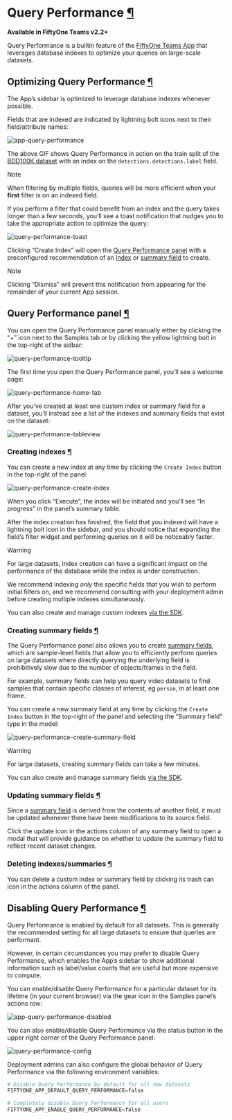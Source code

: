 # Query Performance [¶](\#query-performance "Permalink to this headline")

**Available in FiftyOne Teams v2.2+**

Query Performance is a builtin feature of the
[FiftyOne Teams App](teams_app.md#teams-app) that leverages database indexes to
optimize your queries on large-scale datasets.

## Optimizing Query Performance [¶](\#optimizing-query-performance "Permalink to this headline")

The App’s sidebar is optimized to leverage database indexes whenever possible.

Fields that are indexed are indicated by lightning bolt icons next to their
field/attribute names:

![app-query-performance](../_images/app-query-performance.webp)

The above GIF shows Query Performance in action on the train split of the
[BDD100K dataset](../data/dataset_zoo/datasets.md#dataset-zoo-bdd100k) with an index on the
`detections.detections.label` field.

Note

When filtering by multiple fields, queries will be more efficient when your
**first** filter is on an indexed field.

If you perform a filter that could benefit from an index and the query takes
longer than a few seconds, you’ll see a toast notification that nudges you to
take the appropriate action to optimize the query:

![query-performance-toast](../_images/qp_toast.webp)

Clicking “Create Index” will open the
[Query Performance panel](#query-performance-panel) with a preconfigured
recommendation of an [index](#query-performance-index) or
[summary field](#query-performance-summary) to create.

Note

Clicking “Dismiss” will prevent this notification from appearing for the
remainder of your current App session.

## Query Performance panel [¶](\#query-performance-panel "Permalink to this headline")

You can open the Query Performance panel manually either by clicking the “+”
icon next to the Samples tab or by clicking the yellow lightning bolt in the
top-right of the sidbar:

![query-performance-tooltip](../_images/qp_tooltip.webp)

The first time you open the Query Performance panel, you’ll see a welcome page:

![query-performance-home-tab](../_images/qp_home.webp)

After you’ve created at least one custom index or summary field for a dataset,
you’ll instead see a list of the indexes and summary fields that exist on the
dataset:

![query-performance-tableview](../_images/qp_tableview.webp)

### Creating indexes [¶](\#creating-indexes "Permalink to this headline")

You can create a new index at any time by clicking the `Create Index` button
in the top-right of the panel:

![query-performance-create-index](../_images/qp_create_index.webp)

When you click “Execute”, the index will be initiated and you’ll see
“In progress” in the panel’s summary table.

After the index creation has finished, the field that you indexed will have a
lightning bolt icon in the sidebar, and you should notice that expanding the
field’s filter widget and performing queries on it will be noticeably faster.

Warning

For large datasets, index creation can have a significant impact on the
performance of the database while the index is under construction.

We recommend indexing _only_ the specific fields that you wish to perform
initial filters on, and we recommend consulting with your deployment admin
before creating multiple indexes simultaneously.

You can also create and manage custom indexes
[via the SDK](../fiftyone_concepts/app.md#app-optimizing-query-performance).

### Creating summary fields [¶](\#creating-summary-fields "Permalink to this headline")

The Query Performance panel also allows you to create
[summary fields](../fiftyone_concepts/using_datasets.md#summary-fields), which are sample-level fields that
allow you to efficiently perform queries on large datasets where directly
querying the underlying field is prohibitively slow due to the number of
objects/frames in the field.

For example, summary fields can help you query video datasets to find samples
that contain specific classes of interest, eg `person`, in at least one frame.

You can create a new summary field at any time by clicking the `Create Index`
button in the top-right of the panel and selecting the “Summary field” type in
the model:

![query-performance-create-summary-field](../_images/qp_create_summary_field.webp)

Warning

For large datasets, creating summary fields can take a few minutes.

You can also create and manage summary fields
[via the SDK](../fiftyone_concepts/using_datasets.md#summary-fields).

### Updating summary fields [¶](\#updating-summary-fields "Permalink to this headline")

Since a [summary field](../fiftyone_concepts/using_datasets.md#summary-fields) is derived from the contents of
another field, it must be updated whenever there have been modifications to its
source field.

Click the update icon in the actions column of any summary field to open a
modal that will provide guidance on whether to update the summary field to
reflect recent dataset changes.

### Deleting indexes/summaries [¶](\#deleting-indexes-summaries "Permalink to this headline")

You can delete a custom index or summary field by clicking its trash can icon
in the actions column of the panel.

## Disabling Query Performance [¶](\#disabling-query-performance "Permalink to this headline")

Query Performance is enabled by default for all datasets. This is generally the
recommended setting for all large datasets to ensure that queries are
performant.

However, in certain circumstances you may prefer to disable Query Performance,
which enables the App’s sidebar to show additional information such as
label/value counts that are useful but more expensive to compute.

You can enable/disable Query Performance for a particular dataset for its
lifetime (in your current browser) via the gear icon in the Samples panel’s
actions row:

![app-query-performance-disabled](../_images/app-query-performance-disabled.webp)

You can also enable/disable Query Performance via the status button in the
upper right corner of the Query Performance panel:

![query-performance-config](../_images/qp_config.webp)

Deployment admins can also configure the global behavior of Query Performance
via the following environment variables:

```python
# Disable Query Performance by default for all new datasets
FIFTYONE_APP_DEFAULT_QUERY_PERFORMANCE=false

```

```python
# Completely disable Query Performance for all users
FIFTYONE_APP_ENABLE_QUERY_PERFORMANCE=false

```
